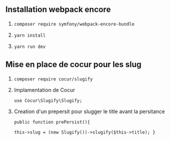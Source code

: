 ## Installation webpack encore

1.  `composer require symfony/webpack-encore-bundle`

2.  `yarn install`

3.  `yarn run dev`

## Mise en place de cocur pour les slug

1. `composer require cocur/slugify`

2. Implamentation de Cocur

   `use Cocur\Slugify\Slugify;`

3. Creation d'un prepersit pour slugger le title avant la persitance

   `public function prePersist(){ `

   `this->slug = (new Slugify())->slugify($this->title); } `
